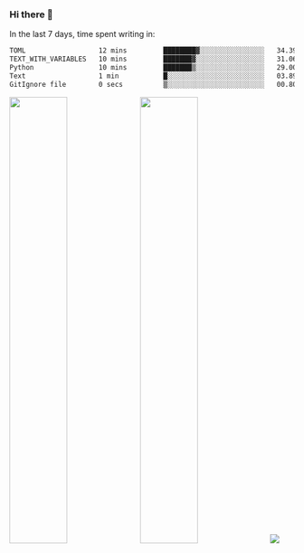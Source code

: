 ### Hi there 👋

In the last 7 days, time spent writing in:

<!--START_SECTION:waka-->

```txt
TOML                  12 mins         ████████▓░░░░░░░░░░░░░░░░   34.39 %
TEXT_WITH_VARIABLES   10 mins         ███████▓░░░░░░░░░░░░░░░░░   31.06 %
Python                10 mins         ███████▒░░░░░░░░░░░░░░░░░   29.00 %
Text                  1 min           █░░░░░░░░░░░░░░░░░░░░░░░░   03.89 %
GitIgnore file        0 secs          ▒░░░░░░░░░░░░░░░░░░░░░░░░   00.80 %
```

<!--END_SECTION:waka-->

<img src="https://wakatime.com/share/@jimtje/5d0c92de-08f8-4a72-8f2f-6a9693d1e318.svg" width=45% height=45%> <img src="https://wakatime.com/share/@jimtje/501498ae-bda5-4da7-a89d-b40bcdd5556d.svg" width=45% height=45%>
![](https://hit.yhype.me/github/profile?user_id=43537315)
